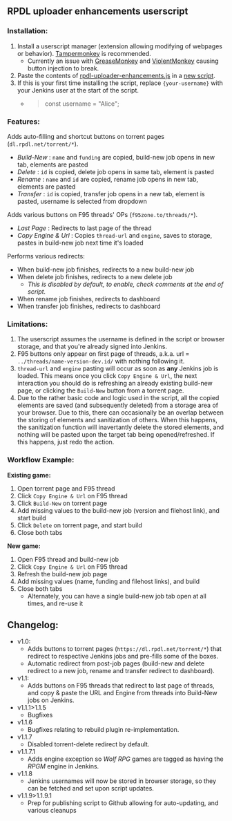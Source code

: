 ## RPDL uploader enhancements userscript

### Installation:
1. Install a userscript manager (extension allowing modifying of webpages or behavior). [Tampermonkey](https://www.tampermonkey.net/index.php) is recommended.
    - Currently an issue with [GreaseMonkey](https://addons.mozilla.org/en-US/firefox/addon/greasemonkey/) and [ViolentMonkey](https://violentmonkey.github.io/get-it/) causing button injection to break.
2. Paste the contents of [rpdl-uploader-enhancements.js]({insert-update-url-here}) in a [new script](https://www.tampermonkey.net/faq.php?locale=en#Q102).
3. If this is your first time installing the script, replace `{your-username}` with your Jenkins user at the start of the script.
    - > const username = "Alice";

### Features:
Adds auto-filling and shortcut buttons on torrent pages (`dl.rpdl.net/torrent/*`).
- _Build-New_ : `name` and `funding` are copied, build-new job opens in new tab, elements are pasted
- _Delete_ : `id` is copied, delete job opens in same tab, element is pasted
- _Rename_ : `name` and `id` are copied, rename job opens in new tab, elements are pasted
- _Transfer_ : `id` is copied, transfer job opens in a new tab, element is pasted, username is selected from dropdown

Adds various buttons on F95 threads' OPs (`f95zone.to/threads/*`).
- _Last Page_ : Redirects to last page of the thread
- _Copy Engine & Url_ : Copies `thread-url` and `engine`, saves to storage, pastes in build-new job next time it's loaded

Performs various redirects:
- When build-new job finishes, redirects to a new build-new job
- When delete job finishes, redirects to a new delete job
    - _This is disabled by default, to enable, check comments at the end of script._
- When rename job finishes, redirects to dashboard
- When transfer job finishes, redirects to dashboard

### Limitations: 
1. The userscript assumes the username is defined in the script or browser storage, and that you're already signed into Jenkins.
2. F95 buttons only appear on first page of threads, a.k.a. url = `../threads/name-version-dev.id/` with nothing following it.
3. `thread-url` and `engine` pasting will occur as soon as **any** Jenkins job is loaded. This means once you click `Copy Engine & Url`, the next interaction you should do is refreshing an already existing build-new page, or clicking the `Build-New` button from a torrent page.
4. Due to the rather basic code and logic used in the script, all the copied elements are saved (and subsequently deleted) from a storage area of your browser. Due to this, there can occasionally be an overlap between the storing of elements and sanitization of others. When this happens, the sanitization function will inavertantly delete the stored elements, and nothing will be pasted upon the target tab being opened/refreshed. If this happens, just redo the action.

### Workflow Example:
**Existing game:**
1. Open torrent page and F95 thread
2. Click `Copy Engine & Url` on F95 thread
3. Click `Build-New` on torrent page
4. Add missing values to the build-new job (version and filehost link), and start build
5. Click `Delete` on torrent page, and start build
6. Close both tabs

**New game:**
1. Open F95 thread and build-new job
2. Click `Copy Engine & Url` on F95 thread
3. Refresh the build-new job page
4. Add missing values (name, funding and filehost links), and build
5. Close both tabs
    - Alternately, you can have a single build-new job tab open at all times, and re-use it

## Changelog:
- v1.0:
    - Adds buttons to torrent pages (`https://dl.rpdl.net/torrent/*`) that redirect to respective Jenkins jobs and pre-fills some of the boxes.
    - Automatic redirect from post-job pages (build-new and delete redirect to a new job, rename and transfer redirect to dashboard).
- v1.1:
    - Adds buttons on F95 threads that redirect to last page of threads, and copy & paste the URL and Engine from threads into Build-New jobs on Jenkins.
- v1.1.1>1.1.5
    - Bugfixes
- v1.1.6
    - Bugfixes relating to rebuild plugin re-implementation.
- v1.1.7
    - Disabled torrent-delete redirect by default.
- v1.1.7.1
    - Adds engine exception so _Wolf RPG_ games are tagged as having the _RPGM_ engine in Jenkins.
- v1.1.8
    - Jenkins usernames will now be stored in browser storage, so they can be fetched and set upon script updates.
- v1.1.9>1.1.9.1
    - Prep for publishing script to Github allowing for auto-updating, and various cleanups